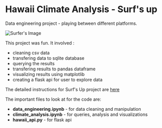 # Hawaii Climate Analysis - Surf's up
Data engineering project - playing between different platforms.

![Surfer's Image](http://www.aquabumps.com/wp-content/uploads/2009/08/20090826-andy-irons.jpg)

This project was fun. It involved :
- cleaning csv data
- transfering data to sqlite database
- querying the results
- transfering results to pandas dataframe
- visualizing results using matplotlib
- creating a flask api for user to explore data

The detailed instructions for Surf's Up project are <a href="https://docs.google.com/document/d/1c8w5U6lZGyzBga7q50YC3nROAvDz8blxIOOepMTiUxo/edit#" target="_blank">here</a> 
<!-- [here](https://docs.google.com/document/d/1c8w5U6lZGyzBga7q50YC3nROAvDz8blxIOOepMTiUxo/edit#) -->

The important files to look at for the code are:
- **data_engineering.ipynb** - for data cleaning and manipulation
- **climate_analysis.ipynb** - for queries, analysis and visualizations
- **hawaii_api.py** - for flask api

